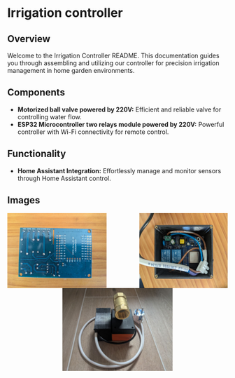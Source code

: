 # Irrigation controller

## Overview

Welcome to the Irrigation Controller README. This documentation guides you through assembling and
utilizing our controller for precision irrigation management in home garden environments.

## Components

- **Motorized ball valve powered by 220V:** Efficient and reliable valve for controlling water flow.
- **ESP32 Microcontroller two relays module powered by 220V:** Powerful controller with Wi-Fi
  connectivity for remote control.

## Functionality

- **Home Assistant Integration:** Effortlessly manage and monitor sensors through Home Assistant
  control.

## Images

<div style="display: flex; justify-content: space-between;">
  <img src="https://raw.githubusercontent.com/pando85/homelab/master/apps/esphome/config/irrigation-controller/esp32.jpg" width="45%" height="auto" />
  <img src="https://raw.githubusercontent.com/pando85/homelab/master/apps/esphome/config/irrigation-controller/esp32-box.jpg" width="40%" height="auto" />
</div>
<div style="display: flex; justify-content: center;">
  <img src="https://raw.githubusercontent.com/pando85/homelab/master/apps/esphome/config/irrigation-controller/esp32_with_valve.jpg" width="50%" height="auto" />
</div>
